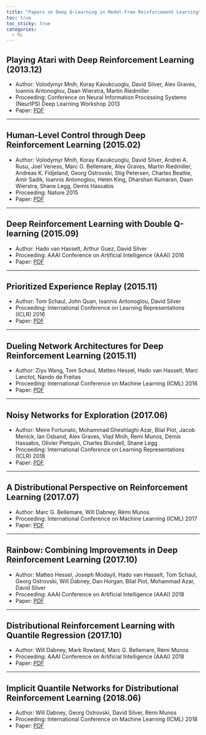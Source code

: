 ```yaml
---
title: "Papers on Deep Q-Learning in Model-Free Reinforcement Learning"
toc: true
toc_sticky: true
categories:
  - RL
---
```


## Playing Atari with Deep Reinforcement Learning (2013.12)

- Author: Volodymyr Mnih, Koray Kavukcuoglu, David Silver, Alex Graves, Ioannis Antonoglou, Daan Wierstra, Martin Riedmiller
- Proceeding: Conference on Neural Information Processing Systems (NeurIPS) Deep Learning Workshop 2013
- Paper: [PDF](https://arxiv.org/pdf/1312.5602.pdf)

---

## Human-Level Control through Deep Reinforcement Learning (2015.02)

- Author: Volodymyr Mnih, Koray Kavukcuoglu, David Silver, Andrei A. Rusu, Joel Veness, Marc G. Bellemare, Alex Graves, Martin Riedmiller, Andreas K. Fidjeland, Georg Ostrovski, Stig Petersen, Charles Beattie, Amir Sadik, Ioannis Antonoglou, Helen King, Dharshan Kumaran, Daan Wierstra, Shane Legg, Demis Hassabis
- Proceeding: Nature 2015
- Paper: [PDF](https://storage.googleapis.com/deepmind-media/dqn/DQNNaturePaper.pdf)

---

## Deep Reinforcement Learning with Double Q-learning (2015.09)

- Author: Hado van Hasselt, Arthur Guez, David Silver
- Proceeding: AAAI Conference on Artificial Intelligence (AAAI) 2016
- Paper: [PDF](https://arxiv.org/pdf/1509.06461.pdf)

---

## Prioritized Experience Replay (2015.11)

- Author: Tom Schaul, John Quan, Ioannis Antonoglou, David Silver
- Proceeding: International Conference on Learning Representations (ICLR) 2016
- Paper: [PDF](https://arxiv.org/pdf/1511.05952.pdf)

---

## Dueling Network Architectures for Deep Reinforcement Learning (2015.11)

- Author: Ziyu Wang, Tom Schaul, Matteo Hessel, Hado van Hasselt, Marc Lanctot, Nando de Freitas
- Proceeding: International Conference on Machine Learning (ICML) 2016
- Paper: [PDF](https://arxiv.org/pdf/1511.06581.pdf)

---

## Noisy Networks for Exploration (2017.06)

- Author: Meire Fortunato, Mohammad Gheshlaghi Azar, Bilal Piot, Jacob Menick, Ian Osband, Alex Graves, Vlad Mnih, Remi Munos, Demis Hassabis, Olivier Pietquin, Charles Blundell, Shane Legg
- Proceeding: International Conference on Learning Representations (ICLR) 2018
- Paper: [PDF](https://arxiv.org/pdf/1706.10295.pdf)

---

## A Distributional Perspective on Reinforcement Learning (2017.07)

- Author: Marc G. Bellemare, Will Dabney, Rémi Munos
- Proceeding: International Conference on Machine Learning (ICML) 2017
- Paper: [PDF](https://arxiv.org/pdf/1707.06887.pdf)

---

## Rainbow: Combining Improvements in Deep Reinforcement Learning (2017.10)

- Author: Matteo Hessel, Joseph Modayil, Hado van Hasselt, Tom Schaul, Georg Ostrovski, Will Dabney, Dan Horgan, Bilal Piot, Mohammad Azar, David Silver
- Proceeding: AAAI Conference on Artificial Intelligence (AAAI) 2018
- Paper: [PDF](https://arxiv.org/pdf/1710.02298.pdf)

---

## Distributional Reinforcement Learning with Quantile Regression (2017.10)

- Author: Will Dabney, Mark Rowland, Marc G. Bellemare, Rémi Munos
- Proceeding: AAAI Conference on Artificial Intelligence (AAAI) 2018
- Paper: [PDF](https://arxiv.org/pdf/1710.10044.pdf)

---

## Implicit Quantile Networks for Distributional Reinforcement Learning (2018.06)

- Author: Will Dabney, Georg Ostrovski, David Silver, Rémi Munos
- Proceeding: International Conference on Machine Learning (ICML) 2018
- Paper: [PDF](https://arxiv.org/pdf/1806.06923.pdf)
